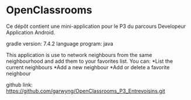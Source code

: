 # OpenClassrooms

Ce dépôt contient une mini-application pour le P3 du parcours Developeur Application Android.

gradle version: 7.4.2 language program: java

This application is use to network neighbours from the same neighbourhood and add them to your favorites list. You can: *List the current neighbours *Add a new neighbour *Add or delete a favorite neighbour

github link:
    https://github.com/garwyng/OpenClassrooms_P3_Entrevoisins.git